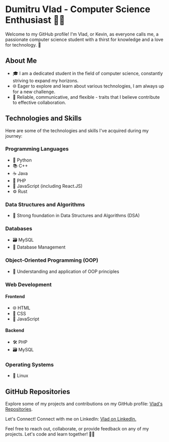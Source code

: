# Dumitru Vlad - Computer Science Enthusiast 👨‍💻

Welcome to my GitHub profile! I'm Vlad, or Kevin, as everyone calls me, a passionate computer science student with a thirst for knowledge and a love for technology. 🚀

## About Me
- 🎓 I am a dedicated student in the field of computer science, constantly striving to expand my horizons.
- 🌐 Eager to explore and learn about various technologies, I am always up for a new challenge.
- 💬 Reliable, communicative, and flexible - traits that I believe contribute to effective collaboration.

## Technologies and Skills
Here are some of the technologies and skills I've acquired during my journey:

### Programming Languages
- 🐍 Python
- 📚 C++
- ☕ Java
- 🐘 PHP
- 🚀 JavaScript (including React.JS)
- ⚙️ Rust

### Data Structures and Algorithms
- 🧠 Strong foundation in Data Structures and Algorithms (DSA)

### Databases
- 🗃️ MySQL
- 💽 Database Management

### Object-Oriented Programming (OOP)
- 🔄 Understanding and application of OOP principles

### Web Development
#### Frontend
- 🌐 HTML
- 🎨 CSS
- 🚀 JavaScript

#### Backend
- 🛠️ PHP
- 🗃️ MySQL

### Operating Systems
- 🐧 Linux

## GitHub Repositories
Explore some of my projects and contributions on my GitHub profile: [Vlad's Repositories](https://github.com/kevinvlad03?tab=repositories).

Let's Connect!
Connect with me on LinkedIn: [Vlad on LinkedIn.](https://www.linkedin.com/in/kevinvlad03/)

Feel free to reach out, collaborate, or provide feedback on any of my projects. Let's code and learn together! 🚀✨
